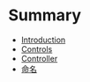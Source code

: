 # Summary

* [Introduction](README.md)
* [Controls](chapter1.md)
* [Controller](controller.md)
* [命名](ming_ming.md)

